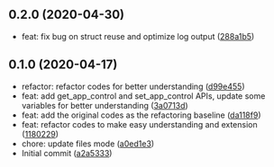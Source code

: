 ## 0.2.0 (2020-04-30)

* feat: fix bug on struct reuse and optimize log output ([288a1b5](https://github.com/moooofly/radar-go-client/commit/288a1b5))



## 0.1.0 (2020-04-17)

* refactor: refactor codes for better understanding ([d99e455](https://github.com/moooofly/radar-go-client/commit/d99e455))
* feat: add get_app_control and set_app_control APIs, update some variables for better understanding ([3a0713d](https://github.com/moooofly/radar-go-client/commit/3a0713d))
* feat: add the original codes as the refactoring baseline ([da118f9](https://github.com/moooofly/radar-go-client/commit/da118f9))
* feat: refactor codes to make easy understanding and extension ([1180229](https://github.com/moooofly/radar-go-client/commit/1180229))
* chore: update files mode ([a0ed1e3](https://github.com/moooofly/radar-go-client/commit/a0ed1e3))
* Initial commit ([a2a5333](https://github.com/moooofly/radar-go-client/commit/a2a5333))



